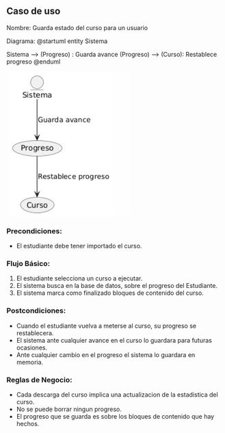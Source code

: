 ﻿## Caso de uso
Nombre: Guarda estado del curso para un usuario

Diagrama:
@startuml
entity Sistema

Sistema --> (Progreso) : Guarda avance
(Progreso) --> (Curso): Restablece progreso
@enduml

![alt text](image-12.png)

### Precondiciones:
- El estudiante debe tener importado el curso.

### Flujo Básico:
1. El estudiante selecciona un curso a ejecutar.
2. El sistema busca en la base de datos, sobre el progreso del Estudiante.
3. El sistema marca como finalizado bloques de contenido del curso.

### Postcondiciones:
- Cuando el estudiante vuelva a meterse al curso, su progreso se restablecera.
- El sistema ante cualquier avance en el curso lo guardara para futuras ocasiones.
-  Ante cualquier cambio en el progreso el sistema lo guardara en memoria.

### Reglas de Negocio:
- Cada descarga del curso implica una actualizacion de la estadistica del curso.
- No se puede borrar ningun progreso.
- El progreso que se guarda es sobre los bloques de contenido que hay hechos.


